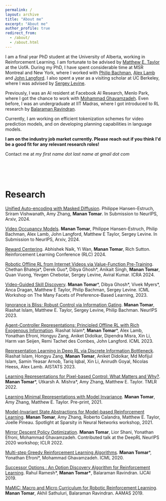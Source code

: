 ```yaml
---
permalink: /
layout: archive
title: "About me"
excerpt: "About me"
author_profile: true
redirect_from: 
  - /about/
  - /about.html
---
```


I am a final year PhD student at the University of Alberta, working in Reinforcement Learning. I am fortunate to be advised by [Matthew E. Taylor](https://drmatttaylor.net/) at the UofA. During my PhD, I have spent considerable time at MSR Montreal and New York, where I worked with [Philip Bachman](https://www.microsoft.com/en-us/research/people/phbachma/), [Alex Lamb](https://sites.google.com/view/alexmlamb/home) and [John Langford](https://www.microsoft.com/en-us/research/people/jcl/). I also spent a year as a visiting scholar at UC Berkeley, where I was advised by [Sergey Levine](https://people.eecs.berkeley.edu/~svlevine/).

Previously, I was an AI resident at Facebook AI Research, Menlo Park, where I got the chance to work with [Mohammad Ghavamzadeh](https://mohammadghavamzadeh.github.io/). Even before, I was an undergraduate at IIT Madras, where I got introduced to RL research by [Balaraman Ravindran](https://www.cse.iitm.ac.in/~ravi/).

Currently, I am working on efficient tokenization schemes for video prediction models, and on developing planning capabilities in language models.

**I am on the industry job market currently. Please reach out if you think I'd be a good fit for any relevant research roles!**
 
Contact me at <em> my first name dot last name at gmail dot com </em>

<br/><br/><br/>

# Research  

[Unified Auto-encoding with Masked Diffusion](https://arxiv.org/abs/2406.17688). Philippe Hansen-Estruch, Sriram Vishwanath, Amy Zhang, **Manan Tomar**. In Submission to NeurIPS, Arxiv, 2024.

[Video Occupancy Models](https://arxiv.org/abs/2407.09533). **Manan Tomar**, Philippe Hansen-Estruch, Philip Bachman, Alex Lamb, John Langford, Matthew E Taylor, Sergey Levine. In Submission to NeurIPS, Arxiv, 2024.

[Reward Centering](https://arxiv.org/abs/2405.09999). Abhishek Naik, Yi Wan, **Manan Tomar**, Rich Sutton. Reinforcement Learning Conference (RLC) 2024.

[Robotic Offline RL from Internet Videos via Value-Function Pre-Training](https://arxiv.org/pdf/2309.13041). Chethan Bhateja\*, Derek Guo\*, Dibya Ghosh\*, Anikait Singh, **Manan Tomar**, Quan Vuong, Yevgen Chebotar, Sergey Levine, Aviral Kumar. ICRA 2024.

[Video-Guided Skill Discovery](https://openreview.net/pdf?id=lF3eFxpfSq). **Manan Tomar**\*, Dibya Ghosh\*, Vivek Myers\*, Anca Dragan, Matthew E Taylor, Philip Bachman, Sergey Levine. ICML Workshop on The Many Facets of Preference-Based Learning, 2023.

[Ignorance is Bliss: Robust Control via Information Gating](https://arxiv.org/abs/2303.06121). **Manan Tomar**, Riashat Islam, Matthew E. Taylor, Sergey Levine, Philip Bachman. NeurIPS 2023.

[Agent-Controller Representations: Principled Offline RL with Rich Exogenous Information](https://arxiv.org/abs/2211.00164). Riashat Islam\*, **Manan Tomar**\*, Alex Lamb, Yonathan Efroni, Hongyu Zang, Aniket Didolkar, Dipendra Misra, Xin Li, Harm van Seijen, Remi Tachet des Combes, John Langford. ICML 2023.

[Representation Learning in Deep RL via Discrete Information Bottleneck](https://arxiv.org/abs/2212.13835). Riashat Islam, Hongyu Zang, **Manan Tomar**, Aniket Didolkar, Md Mofijul Islam, Samin Yeasar Arnob, Tariq Iqbal, Xin Li, Anirudh Goyal, Nicolas Heess, Alex Lamb. AISTATS 2023.

[Learning Representations for Pixel-based Control: What Matters and Why?](https://arxiv.org/pdf/2111.07775.pdf). **Manan Tomar**\*, Utkarsh A. Mishra\*, Amy Zhang, Matthew E. Taylor. TMLR 2022.

[Learning Minimal Representations with Model Invariance](https://openreview.net/pdf?id=v3LXWP63qOZ). **Manan Tomar**, Amy Zhang, Matthew E. Taylor. Pre-print, 2021.

[Model-Invariant State Abstractions for Model-based Reinforcement Learning](https://arxiv.org/pdf/2102.09850.pdf). **Manan Tomar**, Amy Zhang, Roberto Calandra, Matthew E. Taylor, Joelle Pineau. Spotlight at Sparsity in Neural Networks workshop, 2021.

[Mirror Descent Policy Optimization](https://arxiv.org/abs/2005.09814.pdf). **Manan Tomar**, Lior Shani, Yonathan Efroni, Mohammad Ghavamzadeh. Contributed talk at the DeepRL NeurIPS 2020 workshop; ICLR 2022. 

[Multi-step Greedy Reinforcement Learning Algorithms](https://arxiv.org/abs/1910.02919.pdf). **Manan Tomar**\*, Yonathan Efroni\*, Mohammad Ghavamzadeh. ICML 2020.

[Successor Options : An Option Discovery Algorithm for Reinforcement Learning](https://arxiv.org/pdf/1905.05731.pdf). Rahul Ramesh\*, **Manan Tomar\***, Balaraman Ravindran. IJCAI 2019.

[MaMiC: Macro and Micro Curriculum for Robotic Reinforcement Learning](https://arxiv.org/pdf/1905.07193.pdf). **Manan Tomar**, Akhil Sathuluri, Balaraman Ravindran. AAMAS 2019.